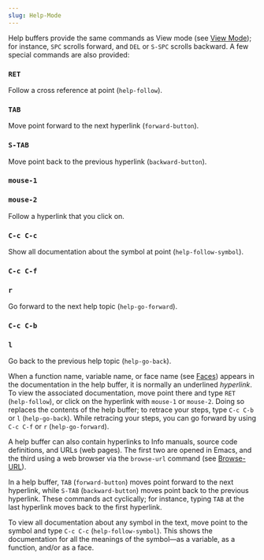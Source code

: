 ```yaml
---
slug: Help-Mode
---
```


Help buffers provide the same commands as View mode (see [View Mode](/docs/emacs/View-Mode)); for instance, `SPC` scrolls forward, and `DEL` or `S-SPC` scrolls backward. A few special commands are also provided:

### `RET`

Follow a cross reference at point (`help-follow`).

### `TAB`

Move point forward to the next hyperlink (`forward-button`).

### `S-TAB`

Move point back to the previous hyperlink (`backward-button`).

### `mouse-1`

### `mouse-2`

Follow a hyperlink that you click on.

### `C-c C-c`

Show all documentation about the symbol at point (`help-follow-symbol`).

### `C-c C-f`

### `r`

Go forward to the next help topic (`help-go-forward`).

### `C-c C-b`

### `l`

Go back to the previous help topic (`help-go-back`).

When a function name, variable name, or face name (see [Faces](/docs/emacs/Faces)) appears in the documentation in the help buffer, it is normally an underlined *hyperlink*. To view the associated documentation, move point there and type `RET` (`help-follow`), or click on the hyperlink with `mouse-1` or `mouse-2`. Doing so replaces the contents of the help buffer; to retrace your steps, type `C-c C-b` or `l` (`help-go-back`). While retracing your steps, you can go forward by using `C-c C-f` or `r` (`help-go-forward`).

A help buffer can also contain hyperlinks to Info manuals, source code definitions, and URLs (web pages). The first two are opened in Emacs, and the third using a web browser via the `browse-url` command (see [Browse-URL](/docs/emacs/Browse_002dURL)).

In a help buffer, `TAB` (`forward-button`) moves point forward to the next hyperlink, while `S-TAB` (`backward-button`) moves point back to the previous hyperlink. These commands act cyclically; for instance, typing `TAB` at the last hyperlink moves back to the first hyperlink.

To view all documentation about any symbol in the text, move point to the symbol and type `C-c C-c` (`help-follow-symbol`). This shows the documentation for all the meanings of the symbol—as a variable, as a function, and/or as a face.
